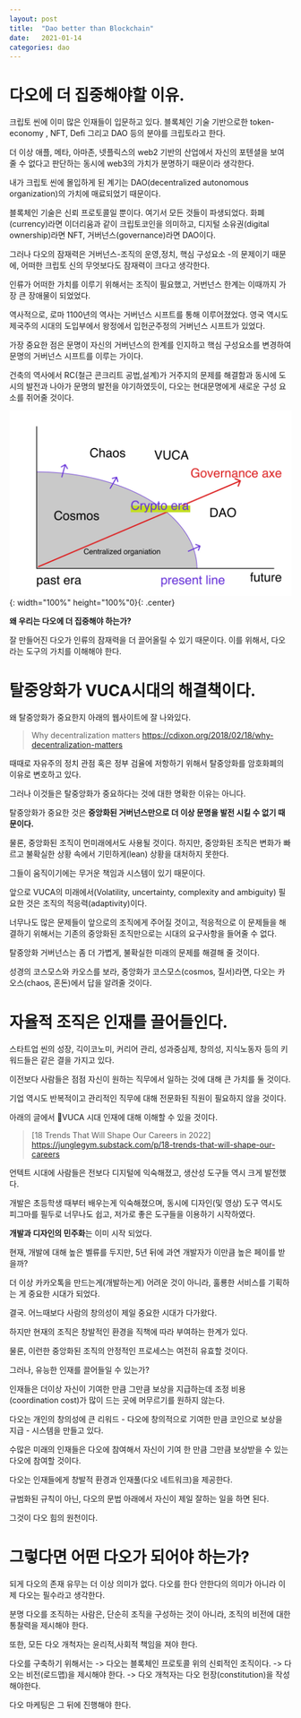 ```yaml
---
layout: post
title:  "Dao better than Blockchain"
date:   2021-01-14
categories: dao
---
```



# 다오에 더 집중해야할 이유.
크립토 씬에 이미 많은 인재들이 입문하고 있다. 블록체인 기술 기반으로한 token-economy , NFT, Defi 그리고 DAO 등의 분야를 크립토라고 한다.  

더 이상 애플, 메타, 아마존, 넷플릭스의 web2 기반의 산업에서 자신의 포텐셜을 보여줄 수 없다고 판단하는 동시에 web3의 가치가 분명하기 때문이라 생각한다.

내가 크립토 씬에 몰입하게 된 계기는 DAO(decentralized autonomous organization)의 가치에 매료되었기 때문이다.  

블록체인 기술은 신뢰 프로토콜일 뿐이다. 여기서 모든 것들이 파생되었다. 화폐(currency)라면 이더리움과 같이 크립토코인을 의미하고, 디지털 소유권(digital ownership)라면 NFT, 거버넌스(governance)라면 DAO이다.

그러나 다오의 잠재력은 거버넌스-조직의 운영,정치, 핵심 구성요소 -의 문제이기 때문에, 어떠한 크립토 신의 무엇보다도 잠재력이 크다고 생각한다.

인류가 어떠한 가치를 이루기 위해서는 조직이 필요했고, 거번넌스 한계는 이때까지 가장 큰 장애물이 되었었다. 

역사적으로, 로마 1100년의 역사는 거버넌스 시프트를 통해 이루어졌었다. 영국 역시도 제국주의 시대의 도입부에서 왕정에서 입헌군주정의 거버넌스 시프트가 있었다.

가장 중요한 점은 문명이 자신의 거버넌스의 한계를 인지하고 핵심 구성요소를 변경하여 문명의 거버넌스 시프트를 이루는 가이다.

건축의 역사에서 RC(철근 콘크리트 공법,설계)가 거주지의 문제를 해결함과 동시에 도시의 발전과 나아가 문명의 발전을 야기하였듯이, 다오는 현대문명에게 새로운 구성 요소를 쥐어줄 것이다.

![CosmosAndChaos](/assets/images/CosmosAndChaos.jpg){: width="100%" height="100%"0}{: .center}

**왜 우리는 다오에 더 집중해야 하는가?**

잘 만들어진 다오가 인류의 잠재력을 더 끌어올릴 수 있기 때문이다.
이를 위해서, 다오라는 도구의 가치를 이해해야 한다.

# 탈중앙화가 VUCA시대의 해결책이다.

왜 탈중앙화가 중요한지 아래의 웹사이트에 잘 나와있다.
> Why decentralization matters
> https://cdixon.org/2018/02/18/why-decentralization-matters

때때로 자유주의 정치 관점 혹은 정부 검율에 저항하기 위해서 탈중앙화를 암호화폐의 이유로 변호하고 있다.

그러나 이것들은 탈중앙화가 중요하다는 것에 대한 명확한 이유는 아니다.

탈중앙화가 중요한 것은 **중앙화된 거버넌스만으로 더 이상 문명을 발전 시킬 수 없기 때문이다.**

물론, 중앙화된 조직이 먼미래에서도 사용될 것이다. 하지만, 중앙화된 조직은 변화가 빠르고 불확실한 상황 속에서 기민하게(lean) 상황을 대처하지 못한다.

그들이 움직이기에는 무거운 책임과 시스템이 있기 때문이다.

앞으로 VUCA의 미래에서(Volatility, uncertainty, complexity and ambiguity) 필요한 것은 조직의 적응력(adaptivity)이다.

너무나도 많은 문제들이 앞으로의 조직에게 주어질 것이고, 적응적으로 이 문제들을 해결하기 위해서는 기존의 중앙화된 조직만으로는 시대의 요구사항을 들어줄 수 없다.

탈중앙화 거버넌스는 좀 더 가볍게, 불확실한 미래의 문제를 해결해 줄 것이다.

성경의 코스모스와 카오스를 보라, 중앙화가 코스모스(cosmos, 질서)라면, 다오는 카오스(chaos, 혼돈)에서 답을 알려줄 것이다.



# 자율적 조직은 인재를 끌어들인다.

스타트업 씬의 성장, 긱이코노미, 커리어 관리, 성과중심제, 창의성, 지식노동자 등의 키워드들은 같은 결을 가지고 있다. 

이전보다 사람들은 점점 자신이 원하는 직무에서 일하는 것에 대해 큰 가치를 둘 것이다.

기업 역시도 반복적이고 관리적인 직무에 대해 전문화된 직원이 필요하지 않을 것이다.

아래의 글에서 VUCA 시대 인재에 대해 이해할 수 있을 것이다.
>[18 Trends That Will Shape Our Careers in 2022]
>https://junglegym.substack.com/p/18-trends-that-will-shape-our-careers

언텍트 시대에 사람들은 전보다 디지털에 익숙해졌고, 생산성 도구들 역시 크게 발전했다.

개발은 초등학생 때부터 배우는게 익숙해졌으며, 동시에 디자인(및 영상) 도구 역시도 피그마를 필두로 너무나도 쉽고, 저가로 좋은 도구들을 이용하기 시작하였다.

**개발과 디자인의 민주화**는 이미 시작 되었다. 

현재, 개발에 대해 높은 벨류를 두지만, 5년 뒤에 과연 개발자가 이만큼 높은 페이를 받을까?

더 이상 카카오톡을 만드는게(개발하는게) 어려운 것이 아니라, 훌룡한 서비스를 기획하는 게 중요한 시대가 되었다.

결국. 어느때보다 사람의 창의성이 제일 중요한 시대가 다가왔다.

하지만 현재의 조직은 창발적인 환경을 직책에 따라 부여하는 한계가 있다.

물론, 이런한 중앙화된 조직의 안정적인 프로세스는 여전히 유효할 것이다.

그러나, 유능한 인재를 끌어들일 수 있는가? 

인재들은 더이상 자신이 기여한 만큼 그만큼 보상을 지급하는데 조정 비용(coordination cost)가 많이 드는 곳에 머무르기를 원하지 않는다.

다오는 개인의 창의성에 큰 리워드 - 다오에 창의적으로 기여한 만큼 코인으로 보상을 지급 - 시스템을 만들고 있다.

수많은 미래의 인재들은 다오에 참여해서 자신이 기여 한 만큼 그만큼 보상받을 수 있는 다오에 참여할 것이다.

다오는 인재들에게 창발적 환경과 인재풀(다오 네트워크)을 제공한다.

규범화된 규칙이 아닌, 다오의 문법 아래에서 자신이 제일 잘하는 일을 하면 된다. 

그것이 다오 힘의 원천이다.


# 그렇다면 어떤 다오가 되어야 하는가?

되게 다오의 존재 유무는 더 이상 의미가 없다. 다오를 한다 안한다의 의미가 아니라 이제 다오는 필수라고 생각한다.

분명 다오를 조직하는 사람은, 단순히 조직을 구성하는 것이 아니라, 조직의 비전에 대한 통찰력을 제시해야 한다.

또한, 모든 다오 개척자는 윤리적,사회적 책임을 져야 한다.

다오를 구축하기 위해서는
-> 다오는 블록체인 프로토콜 위의 신뢰적인 조직이다.
-> 다오는 비전(로드맵)을 제시해야 한다.
-> 다오 개척자는 다오 헌장(constitution)을 작성해야한다.

다오 마케팅은 그 뒤에 진행해야 한다. 


